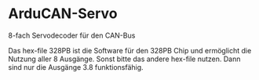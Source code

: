 # ArduCAN-Servo
8-fach Servodecoder für den CAN-Bus

Das hex-file 328PB ist die Software für den 328PB Chip und ermöglicht die Nutzung aller 8 Ausgänge.
Sonst bitte das andere hex-file nutzen. Dann sind nur die Ausgänge 3.8 funktionsfähig.
